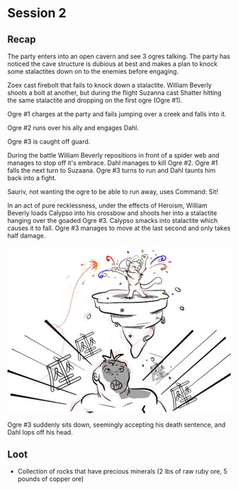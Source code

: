# Session 2

## Recap

The party enters into an open cavern and see 3 ogres talking. The party has noticed the cave structure is dubious at best and makes a plan to knock some stalactites  down on to the enemies before engaging.

Zoex cast firebolt that fails to knock down a stalactite. William Beverly shoots a bolt at another, but during the flight Suzanna cast Shatter hitting the same stalactite and dropping on the first ogre (Ogre #1).

Ogre #1 charges at the party and fails jumping over a creek and falls into it.

Ogre #2 runs over his ally and engages Dahl.

Ogre #3 is caught off guard.

During the battle William Beverly repositions in front of a spider web and manages to stop off it's embrace. Dahl manages to kill Ogre #2. Ogre #1 falls the next turn to Suzaana. Ogre #3 turns to run and Dahl taunts him back into a fight.

Sauriv, not wanting the ogre to be able to run away, uses Command: Sit!

In an act of pure recklessness, under the effects of Heroism, William Beverly loads Calypso into his crossbow and shoots her into a stalactite hanging over the goaded Ogre #3. Calypso smacks into stalactite which causes it to fall. Ogre #3 manages to move at the last second and only takes half damage.

![Calypso performing a Death-From-Above](https://github.com/godofgrunts/dnd5e-notes/blob/master/sessions/session002/ogre-pillar-falling.jpg?raw=true)

Ogre #3 suddenly sits down, seemingly accepting his death sentence, and Dahl lops off his head.

## Loot

- Collection of rocks that have precious minerals (2 lbs of raw ruby ore, 5 pounds of copper ore)
